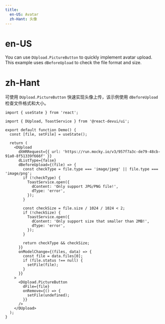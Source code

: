 ```yaml
---
title:
  en-US: Avatar
  zh-Hant: 头像
---
```


# en-US

You can use `DUpload.PictureButton` to quickly implement avatar upload. This example uses `dBeforeUpload` to check the file format and size.

# zh-Hant

可使用 `DUpload.PictureButton` 快速实现头像上传，该示例使用 `dBeforeUpload` 检查文件格式和大小。

```tsx
import { useState } from 'react';

import { DUpload, ToastService } from '@react-devui/ui';

export default function Demo() {
  const [file, setFile] = useState();

  return (
    <DUpload
      dXHRRequest={{ url: 'https://run.mocky.io/v3/957f7a3c-de79-48cb-91a0-8f51339f666f' }}
      dListType={false}
      dBeforeUpload={(file) => {
        const checkType = file.type === 'image/jpeg' || file.type === 'image/png';
        if (!checkType) {
          ToastService.open({
            dContent: 'Only support JPG/PNG file!',
            dType: 'error',
          });
        }

        const checkSize = file.size / 1024 / 1024 < 2;
        if (!checkSize) {
          ToastService.open({
            dContent: 'Only support size that smaller than 2MB!',
            dType: 'error',
          });
        }

        return checkType && checkSize;
      }}
      onModelChange={(files, data) => {
        const file = data.files[0];
        if (file.status !== null) {
          setFile(file);
        }
      }}
    >
      <DUpload.PictureButton
        dFile={file}
        onRemove={() => {
          setFile(undefined);
        }}
      />
    </DUpload>
  );
}
```
